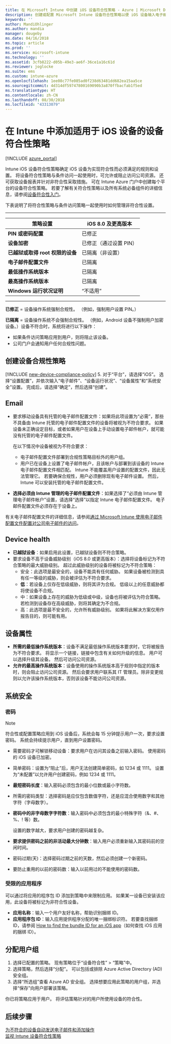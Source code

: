 ```yaml
---
title: 在 Microsoft Intune 中创建 iOS 设备符合性策略 - Azure | Microsoft Docs
description: 创建或配置 Microsoft Intune 设备符合性策略以便 iOS 设备输入电子邮件帐户、检查已越狱设备、检查最低和最高操作系统版本及设置密码限制，包括密码长度和设备非活动状态。
keywords: ''
author: MandiOhlinger
ms.author: mandia
manager: dougeby
ms.date: 04/16/2018
ms.topic: article
ms.prod: ''
ms.service: microsoft-intune
ms.technology: ''
ms.assetid: 3cfb8222-d05b-49e3-ae6f-36ce1a16c61d
ms.reviewer: joglocke
ms.suite: ems
ms.custom: intune-azure
ms.openlocfilehash: 1ee08c77fe085ad0f238d63481dd682ea15aa5ce
ms.sourcegitcommit: 4d314df59747800169090b3a870ffbacfab1f5ed
ms.translationtype: HT
ms.contentlocale: zh-CN
ms.lasthandoff: 08/30/2018
ms.locfileid: "43313079"
---
```

# <a name="add-a-device-compliance-policy-for-ios-devices-in-intune"></a>在 Intune 中添加适用于 iOS 设备的设备符合性策略

[!INCLUDE [azure_portal](./includes/azure_portal.md)]

Intune iOS 设备符合性策略确定 iOS 设备为实现符合性而必须满足的规则和设置。 将设备符合性策略与条件访问一起使用时，可允许或阻止访问公司资源。 还可获取设备报表并针对非符合性采取措施。 可在 Intune Azure 门户中创建每个平台的设备符合性策略。 若要了解有关符合性策略以及所有系统必备组件的详细信息，请参阅[设备符合性入门](device-compliance-get-started.md)。

下表说明了将符合性策略与条件访问策略一起使用时如何管理非符合性设置。

---------------------------

| **策略设置** | **iOS 8.0 及更高版本** |
| --- | --- |
| **PIN 或密码配置** | 已修正 |
| **设备加密** | 已修正（通过设置 PIN） |
| **已越狱或取得 root 权限的设备** | 已隔离（非设置）
| **电子邮件配置文件** | 已隔离 |
|**最低操作系统版本** | 已隔离 |
| **最高操作系统版本** | 已隔离 |
| **Windows 运行状况证明** | “不适用” |

---------------------------

**已修正** = 设备操作系统强制合规性。 （例如，强制用户设置 PIN。）

**已隔离** = 设备操作系统不会强制合规性。 （例如，Android 设备不强制用户加密设备。）设备不符合时，系统将进行以下操作：

- 如果条件访问策略应用到用户，则将阻止该设备。
- 公司门户会通知用户任何合规性问题。

## <a name="create-a-device-compliance-policy"></a>创建设备合规性策略

[!INCLUDE [new-device-compliance-policy](./includes/new-device-compliance-policy.md)]
5. 对于“平台”，请选择“iOS”。 选择“设置配置”，并依次输入“电子邮件”、“设备运行状况”、“设备属性”和“系统安全”设置。 完成后，请选择“确定”，然后选择“创建”。

<!--- 4. Choose **Actions for noncompliance** to say what actions should happen when a device is determined as noncompliant with this policy.
5. In the **Actions for noncompliance** pane, choose **Add** to create a new action.  The action parameters pane allows you to specify the action, email recipients that should receive the notification in addition to the user of the device, and the content of the notification that you want to send.
7. The message template option allows you to create several custom emails depending on when the action is set to take. For example, you can create a message for notifications that are sent for the first time and a different message for final warning before access is blocked. The custom messages that you create can be used for all your device compliance policy.
7. Specify the **Grace period** which determines when that action to take place.  For example, you may want to send a notification as soon as the device is evaluated as noncompliant, but allow some time before enforcing the conditional access policy to block access to company resources like SharePoint online.
8. Choose **Add** to finish creating the action.
9. You can create multiple actions and the sequence in which they should occur. Choose **Ok** when you are finished creating all the actions.--->

## <a name="email"></a>Email

- 要求移动设备具有托管的电子邮件配置文件：如果将此项设置为“必需”，那些不具备由 Intune 托管的电子邮件配置文件的设备将被视为不符合要求。 如果设备未正确设定目标，或者如果用户在设备上手动设置电子邮件帐户，就可能没有托管的电子邮件配置文件。

  在以下情况中设备被视为不符合要求：
  - 电子邮件配置文件部署到合规性策略目标外的用户组。
  - 用户已在设备上设置了电子邮件帐户，且该帐户与部署到该设备的 Intune 电子邮件配置文件相匹配。 Intune 不能覆盖用户设置的配置文件，因此无法管理它。 若要确保合规性，用户必须删除现有电子邮件设置。 然后，Intune 可以安装托管的电子邮件配置文件。

- **选择必须由 Intune 管理的电子邮件配置文件**：如果选择了“必须由 Intune 管理电子邮件帐户”设置，请选择“选择”以指定 Intune 电子邮件配置文件。 电子邮件配置文件必须存在于设备上。

有关电子邮件配置文件的详细信息，请参阅[通过 Microsoft Intune 使用电子邮件配置文件配置对公司电子邮件的访问](https://docs.microsoft.com/intune-classic/deploy-use/configure-access-to-corporate-email-using-email-profiles-with-microsoft-intune)。

## <a name="device-health"></a>Device health

- **已越狱设备**：如果启用此设置，已越狱设备则不符合策略。
- 要求设备不高于设备威胁级别（iOS 8.0 或更高版本）：选择将设备标记为不符合策略的最大威胁级别。 超过此威胁级别的设备将被标记为不符合策略：
  - 安全：此选项是最安全的，设备不能具有任何威胁。 如果设备被检测到具有任一等级的威胁，则会被评估为不符合要求。
  - **低**：若设备上仅存在低级威胁，则将其评为合规。 低级以上的任意威胁都将使设备不合规。
  - 中：如果设备上存在的威胁为低级或中级，设备也将被评估为符合策略。 若检测到设备存在高级威胁，则将其确定为不合规。
  - 高：此选项是最不安全的，允许所有威胁级别。 如果将此解决方案仅用作报告目的，则可能有用。

## <a name="device-properties"></a>设备属性

- **所需的最低操作系统版本**：设备不满足最低操作系统版本要求时，它将被报告为不符合要求。 将显示一个链接，链接中包含有关如何升级的信息。 用户可以选择升级其设备。 然后可访问公司资源。
- **允许的最高操作系统版本**：设备使用的操作系统版本高于规则中指定的版本时，则会阻止访问公司资源。 然后会要求用户联系其 IT 管理员。除非变更规则以允许该操作系统版本，否则该设备不能访问公司资源。

## <a name="system-security"></a>系统安全

### <a name="password"></a>密码

> [!NOTE]
> 符合性或配置策略应用到 iOS 设备后，系统会每 15 分钟提示用户一次，要求设置密码。 系统会持续提示用户，直到用户设置密码。

- 需要密码才可解锁移动设备：要求用户在访问其设备之前输入密码。 使用密码的 iOS 设备已加密。
- 简单密码：设置为“阻止”后，用户无法创建简单密码，如 1234 或 1111。 设置为“未配置”以允许用户创建密码，例如 1234 或 1111。
- **最短密码长度**：输入密码必须包含的最小位数或最小字符数。
- 所需的密码类型：选择密码是应仅包含数值字符，还是应混合使用数字和其他字符（字母数字）。
- **密码中的非字母数字字符数**：输入密码中必须包含的最小特殊字符（&、#、%、! 等）数。

    设置的数字越大，要求用户创建的密码越复杂。

- **要求提供密码之前的非活动最大分钟数**：输入用户必须重新输入其密码前的空闲时间。
- 密码过期(天)：选择密码过期之前的天数，然后必须创建一个新密码。
- 要防止重用的以前的密码数：输入以前用过的不能使用的密码数。

### <a name="restricted-applications"></a>受限的应用程序 
可以通过将应用的程序包 ID 添加到策略中来限制应用。 如果某一设备已安装该应用，此设备将被标记为非符合性设备。 
- **应用名称**：输入一个用户友好名称，帮助识别捆绑 ID。 
- **应用程序包 ID**：输入应用提供程序分配的唯一捆绑标识符。 若要查找捆绑 ID，请参阅 [How to find the bundle ID for an iOS app](https://support.microsoft.com/help/4294074/how-to-find-the-bundle-id-for-an-ios-app)（如何查找 iOS 应用的捆绑 ID）。  

## <a name="assign-user-groups"></a>分配用户组

1. 选择已配置的策略。 现有策略位于“设备符合性” > “策略”中。
2. 选择策略，然后选择“分配”。 可以包括或排除 Azure Active Directory (AD) 安全组。
3. 选择“所选组”查看 Azure AD 安全组。 选择想要应用此策略的用户组，并选择“保存”向用户部署该策略。

你已将策略应用于用户。 将评估策略针对的用户所使用设备的符合性。

## <a name="next-steps"></a>后续步骤
[为不符合的设备自动发送电子邮件和添加操作](actions-for-noncompliance.md)  
[监视 Intune 设备符合性策略](compliance-policy-monitor.md)